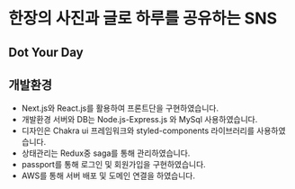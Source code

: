 # 한장의 사진과 글로 하루를 공유하는 SNS
## Dot Your Day
## 개발환경
 + Next.js와 React.js를 활용하여 프론트단을 구현하였습니다.
 + 개발환경 서버와 DB는 Node.js-Express.js 와 MySql 사용하였습니다.
 + 디자인은 Chakra ui 프레임워크와 styled-components 라이브러리를 사용하였습니다.
 + 상태관리는 Redux중 saga를 통해 관리하였습니다.
 + passport를 통해 로그인 및 회원가입을 구현하였습니다.
 + AWS를 통해 서버 배포 및 도메인 연결을 하였습니다.
 
